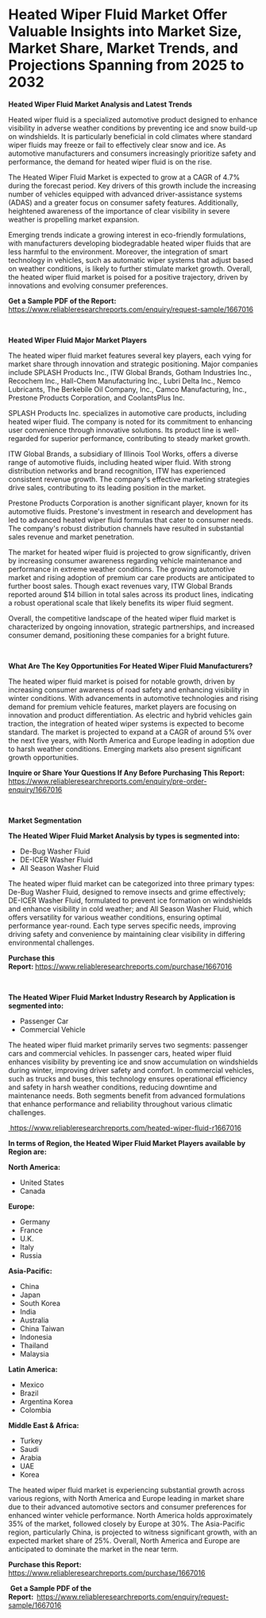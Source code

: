 <p><h1>Heated Wiper Fluid Market Offer Valuable Insights into Market Size, Market Share, Market Trends, and Projections Spanning from 2025 to 2032</h1></p><p><strong>Heated Wiper Fluid Market Analysis and Latest Trends</strong></p>
<p><p>Heated wiper fluid is a specialized automotive product designed to enhance visibility in adverse weather conditions by preventing ice and snow build-up on windshields. It is particularly beneficial in cold climates where standard wiper fluids may freeze or fail to effectively clear snow and ice. As automotive manufacturers and consumers increasingly prioritize safety and performance, the demand for heated wiper fluid is on the rise.</p><p>The Heated Wiper Fluid Market is expected to grow at a CAGR of 4.7% during the forecast period. Key drivers of this growth include the increasing number of vehicles equipped with advanced driver-assistance systems (ADAS) and a greater focus on consumer safety features. Additionally, heightened awareness of the importance of clear visibility in severe weather is propelling market expansion.</p><p>Emerging trends indicate a growing interest in eco-friendly formulations, with manufacturers developing biodegradable heated wiper fluids that are less harmful to the environment. Moreover, the integration of smart technology in vehicles, such as automatic wiper systems that adjust based on weather conditions, is likely to further stimulate market growth. Overall, the heated wiper fluid market is poised for a positive trajectory, driven by innovations and evolving consumer preferences.</p></p>
<p><strong>Get a Sample PDF of the Report:&nbsp;</strong> <a href="https://www.reliableresearchreports.com/enquiry/request-sample/1667016?utm_campaign=2230&utm_medium=2&utm_source=Github&utm_content=ia&utm_term=17042025&utm_id=heated-wiper-fluid">https://www.reliableresearchreports.com/enquiry/request-sample/1667016</a></p>
<p>&nbsp;</p>
<p><strong>Heated Wiper Fluid Major Market Players</strong></p>
<p><p>The heated wiper fluid market features several key players, each vying for market share through innovation and strategic positioning. Major companies include SPLASH Products Inc., ITW Global Brands, Gotham Industries Inc., Recochem Inc., Hall-Chem Manufacturing Inc., Lubri Delta Inc., Nemco Lubricants, The Berkebile Oil Company, Inc., Camco Manufacturing, Inc., Prestone Products Corporation, and CoolantsPlus Inc.</p><p>SPLASH Products Inc. specializes in automotive care products, including heated wiper fluid. The company is noted for its commitment to enhancing user convenience through innovative solutions. Its product line is well-regarded for superior performance, contributing to steady market growth.</p><p>ITW Global Brands, a subsidiary of Illinois Tool Works, offers a diverse range of automotive fluids, including heated wiper fluid. With strong distribution networks and brand recognition, ITW has experienced consistent revenue growth. The company's effective marketing strategies drive sales, contributing to its leading position in the market.</p><p>Prestone Products Corporation is another significant player, known for its automotive fluids. Prestone's investment in research and development has led to advanced heated wiper fluid formulas that cater to consumer needs. The company's robust distribution channels have resulted in substantial sales revenue and market penetration.</p><p>The market for heated wiper fluid is projected to grow significantly, driven by increasing consumer awareness regarding vehicle maintenance and performance in extreme weather conditions. The growing automotive market and rising adoption of premium car care products are anticipated to further boost sales. Though exact revenues vary, ITW Global Brands reported around $14 billion in total sales across its product lines, indicating a robust operational scale that likely benefits its wiper fluid segment.</p><p>Overall, the competitive landscape of the heated wiper fluid market is characterized by ongoing innovation, strategic partnerships, and increased consumer demand, positioning these companies for a bright future.</p></p>
<p>&nbsp;</p>
<p><strong>What Are The Key Opportunities For Heated Wiper Fluid Manufacturers?</strong></p>
<p><p>The heated wiper fluid market is poised for notable growth, driven by increasing consumer awareness of road safety and enhancing visibility in winter conditions. With advancements in automotive technologies and rising demand for premium vehicle features, market players are focusing on innovation and product differentiation. As electric and hybrid vehicles gain traction, the integration of heated wiper systems is expected to become standard. The market is projected to expand at a CAGR of around 5% over the next five years, with North America and Europe leading in adoption due to harsh weather conditions. Emerging markets also present significant growth opportunities.</p></p>
<p><strong>Inquire or Share Your Questions If Any Before Purchasing This Report:</strong> <a href="https://www.reliableresearchreports.com/enquiry/pre-order-enquiry/1667016?utm_campaign=2230&utm_medium=2&utm_source=Github&utm_content=ia&utm_term=17042025&utm_id=heated-wiper-fluid">https://www.reliableresearchreports.com/enquiry/pre-order-enquiry/1667016</a></p>
<p>&nbsp;</p>
<p><strong>Market Segmentation</strong></p>
<p><strong>The Heated Wiper Fluid Market Analysis by types is segmented into:</strong></p>
<p><ul><li>De-Bug Washer Fluid</li><li>DE-ICER Washer Fluid</li><li>All Season Washer Fluid</li></ul></p>
<p><p>The heated wiper fluid market can be categorized into three primary types: De-Bug Washer Fluid, designed to remove insects and grime effectively; DE-ICER Washer Fluid, formulated to prevent ice formation on windshields and enhance visibility in cold weather; and All Season Washer Fluid, which offers versatility for various weather conditions, ensuring optimal performance year-round. Each type serves specific needs, improving driving safety and convenience by maintaining clear visibility in differing environmental challenges.</p></p>
<p><strong>Purchase this Report:&nbsp;</strong><a href="https://www.reliableresearchreports.com/purchase/1667016?utm_campaign=2230&utm_medium=2&utm_source=Github&utm_content=ia&utm_term=17042025&utm_id=heated-wiper-fluid">https://www.reliableresearchreports.com/purchase/1667016</a></p>
<p>&nbsp;</p>
<p><strong>The Heated Wiper Fluid Market Industry Research by Application is segmented into:</strong></p>
<p><ul><li>Passenger Car</li><li>Commercial Vehicle</li></ul></p>
<p><p>The heated wiper fluid market primarily serves two segments: passenger cars and commercial vehicles. In passenger cars, heated wiper fluid enhances visibility by preventing ice and snow accumulation on windshields during winter, improving driver safety and comfort. In commercial vehicles, such as trucks and buses, this technology ensures operational efficiency and safety in harsh weather conditions, reducing downtime and maintenance needs. Both segments benefit from advanced formulations that enhance performance and reliability throughout various climatic challenges.</p></p>
<p><a href="https://www.reliableresearchreports.com/heated-wiper-fluid-r1667016?utm_campaign=2230&utm_medium=2&utm_source=Github&utm_content=ia&utm_term=17042025&utm_id=heated-wiper-fluid">&nbsp;https://www.reliableresearchreports.com/heated-wiper-fluid-r1667016</a></p>
<p><strong>In terms of Region, the Heated Wiper Fluid Market Players available by Region are:</strong></p>
<p>
    <p> <strong> North America: </strong>
        <ul>
            <li>United States</li>
            <li>Canada</li>
        </ul>
        </p> 
    <p> <strong> Europe: </strong>
        <ul>
            <li>Germany</li>
            <li>France</li>
            <li>U.K.</li>
            <li>Italy</li>
            <li>Russia</li>
        </ul>
        </p> 
    <p> <strong> Asia-Pacific: </strong>
        <ul>
            <li>China</li>
            <li>Japan</li>
            <li>South Korea</li>
            <li>India</li>
            <li>Australia</li>
            <li>China Taiwan</li>
            <li>Indonesia</li>
            <li>Thailand</li>
            <li>Malaysia</li>
        </ul>
        </p> 
    <p> <strong> Latin America: </strong>
        <ul>
            <li>Mexico</li>
            <li>Brazil</li>
            <li>Argentina Korea</li>
            <li>Colombia</li>
        </ul>
        </p> 
    <p> <strong> Middle East & Africa: </strong>
        <ul>
            <li>Turkey</li>
            <li>Saudi</li>
            <li>Arabia</li>
            <li>UAE</li>
            <li>Korea</li>
        </ul>
    </p>
    </p>
<p><p>The heated wiper fluid market is experiencing substantial growth across various regions, with North America and Europe leading in market share due to their advanced automotive sectors and consumer preferences for enhanced winter vehicle performance. North America holds approximately 35% of the market, followed closely by Europe at 30%. The Asia-Pacific region, particularly China, is projected to witness significant growth, with an expected market share of 25%. Overall, North America and Europe are anticipated to dominate the market in the near term.</p></p>
<p><strong>Purchase this Report: </strong><a href="https://www.reliableresearchreports.com/purchase/1667016?utm_campaign=2230&utm_medium=2&utm_source=Github&utm_content=ia&utm_term=17042025&utm_id=heated-wiper-fluid">https://www.reliableresearchreports.com/purchase/1667016</a></p>
<p>&nbsp;<strong>Get a Sample PDF of the Report:&nbsp;&nbsp;</strong><a href="https://www.reliableresearchreports.com/enquiry/request-sample/1667016?utm_campaign=2230&utm_medium=2&utm_source=Github&utm_content=ia&utm_term=17042025&utm_id=heated-wiper-fluid">https://www.reliableresearchreports.com/enquiry/request-sample/1667016</a></p>
<p><strong></strong></p>
<p><p></p><p></p><p></p></p>